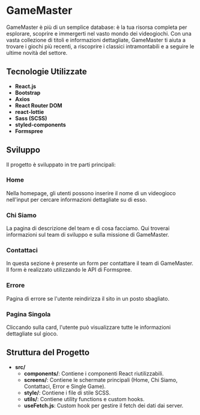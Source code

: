 # GameMaster

GameMaster è più di un semplice database: è la tua risorsa completa per esplorare, scoprire e immergerti nel vasto mondo dei videogiochi. Con una vasta collezione di titoli e informazioni dettagliate, GameMaster ti aiuta a trovare i giochi più recenti, a riscoprire i classici intramontabili e a seguire le ultime novità del settore.

## Tecnologie Utilizzate

- **React.js**
- **Bootstrap**
- **Axios**
- **React Router DOM**
- **react-lottie**
- **Sass (SCSS)**
- **styled-components**
- **Formspree**

## Sviluppo

Il progetto è sviluppato in tre parti principali:

### Home

Nella homepage, gli utenti possono inserire il nome di un videogioco nell'input per cercare informazioni dettagliate su di esso.

### Chi Siamo

La pagina di descrizione del team e di cosa facciamo. Qui troverai informazioni sul team di sviluppo e sulla missione di GameMaster.

### Contattaci

In questa sezione è presente un form per contattare il team di GameMaster. Il form è realizzato utilizzando le API di Formspree.

### Errore

Pagina di errore se l'utente reindirizza il sito in un posto sbagliato.

### Pagina Singola

Cliccando sulla card, l'utente può visualizzare tutte le informazioni dettagliate sul gioco.

## Struttura del Progetto

- **src/**
  - **components/**: Contiene i componenti React riutilizzabili.
  - **screens/**: Contiene le schermate principali (Home, Chi Siamo, Contattaci, Error e Single Game).
  - **style/**: Contiene i file di stile SCSS.
  - **utils/**: Contiene utility functions e custom hooks.
  - **useFetch.js**: Custom hook per gestire il fetch dei dati dai server.

